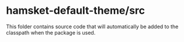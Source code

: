 # hamsket-default-theme/src

This folder contains source code that will automatically be added to the classpath when
the package is used.
